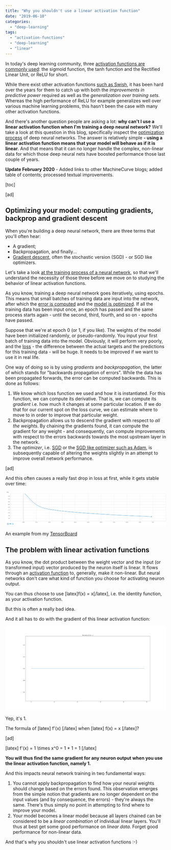 ```yaml
---
title: "Why you shouldn't use a linear activation function"
date: "2019-06-10"
categories: 
  - "deep-learning"
tags: 
  - "activation-functions"
  - "deep-learning"
  - "linear"
---
```


In today's deep learning community, three [activation functions are commonly used](https://www.machinecurve.com/index.php/2019/09/04/relu-sigmoid-and-tanh-todays-most-used-activation-functions/): the sigmoid function, the tanh function and the Rectified Linear Unit, or ReLU for short.

While there exist other activation functions [such as Swish](https://machinecurve.com/index.php/2019/05/30/why-swish-could-perform-better-than-relu/), it has been hard over the years for them to catch up with both the _improvements in predictive power_ required as well as the _generalization over training sets_. Whereas the high performance of ReLU for example generalizes well over various machine learning problems, this hasn't been the case with many other activation functions.

And there's another question people are asking a lot: **why can't I use a linear activation function when I'm training a deep neural network?** We'll take a look at this question in this blog, specifically inspect the [optimization process](https://www.machinecurve.com/index.php/2019/10/04/about-loss-and-loss-functions/#the-high-level-supervised-learning-process) of deep neural networks. The answer is relatively simple **\- using a linear activation function means that your model will behave as if it is linear**. And that means that it can no longer handle the complex, non-linear data for which those deep neural nets have boosted performance those last couple of years.

**Update February 2020** - Added links to other MachineCurve blogs; added table of contents; processed textual improvements.

\[toc\]

\[ad\]

## Optimizing your model: computing gradients, backprop and gradient descent

When you're building a deep neural network, there are three terms that you'll often hear:

- A gradient;
- Backpropagation, and finally...
- [Gradient descent](https://www.machinecurve.com/index.php/2019/10/24/gradient-descent-and-its-variants/), often the stochastic version (SGD) - or SGD like optimizers.

Let's take a look [at the training process of a neural network](https://www.machinecurve.com/index.php/2019/10/04/about-loss-and-loss-functions/#the-high-level-supervised-learning-process), so that we'll understand the necessity of those three before we move on to studying the behavior of linear activation functions.

As you know, training a deep neural network goes iteratively, using epochs. This means that small batches of training data are input into the network, after which the [error is computed](https://www.machinecurve.com/index.php/2019/10/04/about-loss-and-loss-functions/) and the [model is optimized](https://www.machinecurve.com/index.php/2019/10/24/gradient-descent-and-its-variants/). If all the training data has been input once, an epoch has passed and the same process starts again - until the second, third, fourth, and so on - epochs have passed.

Suppose that we're at epoch 0 (or 1, if you like). The weights of the model have been initialized randomly, or pseudo-randomly. You input your first batch of training data into the model. Obviously, it will perform very poorly, and the [loss](https://www.machinecurve.com/index.php/2019/10/04/about-loss-and-loss-functions/) - the difference between the actual targets and the predictions for this training data - will be huge. It needs to be improved if we want to use it in real life.

One way of doing so is by using _gradients_ and _backpropagation_, the latter of which stands for "backwards propagation of errors". While the data has been propagated forwards, the error can be computed backwards. This is done as follows:

1. We know which loss function we used and how it is instantiated. For this function, we can compute its derivative. That is, we can compute its _gradient_ i.e. how much it changes at some particular location. If we do that for our current spot on the loss curve, we can estimate where to move to in order to improve that particular weight.
2. Backpropagation allows us to descend the gradient with respect to _all the weights_. By chaining the gradients found, it can compute the gradient for any weight - and consequently, can compute improvements with respect to the errors backwards towards the most upstream layer in the network.
3. The _optimizer_, i.e. [SGD](https://www.machinecurve.com/index.php/2019/10/24/gradient-descent-and-its-variants/) or the [SGD like optimizer such as Adam](https://www.machinecurve.com/index.php/2019/11/03/extensions-to-gradient-descent-from-momentum-to-adabound/), is subsequently capable of altering the weights slightly in an attempt to improve overall network performance.

\[ad\]

And this often causes a really fast drop in loss at first, while it gets stable over time:

[![](images/image-1024x223.png)](https://machinecurve.com/wp-content/uploads/2019/06/image.png)

An example from my [TensorBoard](https://www.machinecurve.com/index.php/2019/11/13/how-to-use-tensorboard-with-keras/)

## The problem with linear activation functions

As you know, the dot product between the weight vector and the input (or transformed input) vector produced by the neuron itself is linear. It flows through an [activation function](https://www.machinecurve.com/index.php/2020/01/24/overview-of-activation-functions-for-neural-networks/) to, generally, make it non-linear. But neural networks don't care what kind of function you choose for activating neuron output.

You can thus choose to use \[latex\]f(x) = x\[/latex\], i.e. the identity function, as your activation function.

But this is often a really bad idea.

And it all has to do with the gradient of this linear activation function:

[![](images/derivative_linear-1024x537.png)](https://machinecurve.com/wp-content/uploads/2019/06/derivative_linear.png)

Yep, it's 1.

The formula of \[latex\] f'(x) \[/latex\] when \[latex\] f(x) = x \[/latex\]?

\[ad\]

\[latex\] f'(x) = 1 \\times x^0 = 1 \* 1 = 1 \[/latex\]

**You will thus find the same gradient for any neuron output when you use the linear activation function, namely 1.**

And this impacts neural network training in two fundamental ways:

1. You cannot apply backpropagation to find how your neural weights should change based on the errors found. This observation emerges from the simple notion that gradients are no longer dependent on the input values (and by consequence, the errors) - they're always the same. There's thus simply no point in attempting to find where to improve your model.
2. Your model becomes a linear model because all layers chained can be considered to be a _linear combination_ of individual linear layers. You'll thus at best get some good performance on _linear data_. Forget good performance for non-linear data.

And that's why you shouldn't use linear activation functions :-)
